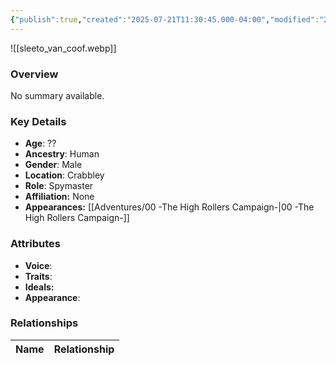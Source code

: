 ```yaml
---
{"publish":true,"created":"2025-07-21T11:30:45.000-04:00","modified":"2025-08-14T15:06:50.816-04:00","published":"2025-08-14T15:06:50.816-04:00","cssclasses":"","Age":"??","Ancestry":"Human","Gender":"Male","Location":["Crabbley"],"Role":["Spymaster"],"Affiliation":["None"],"Appearances":["[[00 -The High Rollers Campaign-]]"]}
---
```



![[sleeto_van_coof.webp]]

### Overview
No summary available.

### Key Details
- **Age**: ??
- **Ancestry**: Human
- **Gender**: Male
- **Location**: Crabbley
- **Role**: Spymaster
- **Affiliation:** None
- **Appearances:** [[Adventures/00 -The High Rollers Campaign-\|00 -The High Rollers Campaign-]]

### Attributes
- **Voice**: 
- **Traits**: 
- **Ideals:** 
- **Appearance**:

### Relationships

| Name  | Relationship |
| ----- | ------------ |

